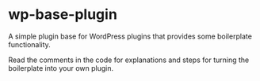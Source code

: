 wp-base-plugin
==============

A simple plugin base for WordPress plugins that provides some boilerplate functionality.

Read the comments in the code for explanations and steps for turning the boilerplate into your own plugin.